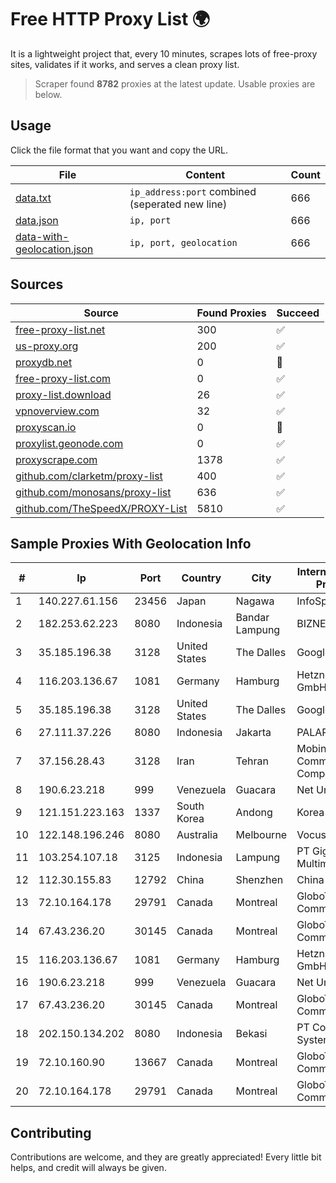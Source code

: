 
# Free HTTP Proxy List 🌍

It is a lightweight project that, every 10 minutes, scrapes lots of free-proxy sites, validates if it works, and serves a clean proxy list.


> Scraper found **8782** proxies at the latest update. Usable proxies are below.

## Usage

Click the file format that you want and copy the URL.


|File|Content|Count|
|----|-------|-----|
|[data.txt](https://raw.githubusercontent.com/themiralay/Proxy-List-World/master/data.txt)|`ip_address:port` combined (seperated new line)|666|
|[data.json](https://raw.githubusercontent.com/themiralay/Proxy-List-World/master/data.json)|`ip, port`|666|
|[data-with-geolocation.json](https://raw.githubusercontent.com/themiralay/Proxy-List-World/master/data-with-geolocation.json)|`ip, port, geolocation`|666|

## Sources

|Source|Found Proxies|Succeed|
|------|-------------|-------|
|[free-proxy-list.net](https://free-proxy-list.net)|300|✅|
|[us-proxy.org](https://www.us-proxy.org)|200|✅|
|[proxydb.net](http://proxydb.net)|0|🚫|
|[free-proxy-list.com](https://free-proxy-list.com/?page=&port=&type%5B%5D=http&type%5B%5D=https&up_time=0&search=Search)|0|✅|
|[proxy-list.download](https://www.proxy-list.download/HTTP)|26|✅|
|[vpnoverview.com](https://vpnoverview.com/privacy/anonymous-browsing/free-proxy-servers)|32|✅|
|[proxyscan.io](https://www.proxyscan.io)|0|🚫|
|[proxylist.geonode.com](https://proxylist.geonode.com/api/proxy-list?limit=300&page=1&sort_by=lastChecked&sort_type=desc&protocols=http,https)|0|✅|
|[proxyscrape.com](https://api.proxyscrape.com/v2/?request=displayproxies&protocol=http&timeout=10000&country=all&ssl=all&anonymity=all)|1378|✅|
|[github.com/clarketm/proxy-list](https://raw.githubusercontent.com/clarketm/proxy-list/master/proxy-list-raw.txt)|400|✅|
|[github.com/monosans/proxy-list](https://raw.githubusercontent.com/monosans/proxy-list/main/proxies/http.txt)|636|✅|
|[github.com/TheSpeedX/PROXY-List](https://raw.githubusercontent.com/TheSpeedX/PROXY-List/master/http.txt)|5810|✅|


## Sample Proxies With Geolocation Info

|#|Ip|Port|Country|City|Internet Service Provider|
|-|--|----|-------|----|-------------------------|
|1|140.227.61.156|23456|Japan|Nagawa|InfoSphere|
|2|182.253.62.223|8080|Indonesia|Bandar Lampung|BIZNET|
|3|35.185.196.38|3128|United States|The Dalles|Google LLC|
|4|116.203.136.67|1081|Germany|Hamburg|Hetzner Online GmbH|
|5|35.185.196.38|3128|United States|The Dalles|Google LLC|
|6|27.111.37.226|8080|Indonesia|Jakarta|PALAPA-INET|
|7|37.156.28.43|3128|Iran|Tehran|Mobin Net Communication Company|
|8|190.6.23.218|999|Venezuela|Guacara|Net Uno|
|9|121.151.223.163|1337|South Korea|Andong|Korea Telecom|
|10|122.148.196.246|8080|Australia|Melbourne|Vocus PTY LTD|
|11|103.254.107.18|3125|Indonesia|Lampung|PT Giga Patra Multimedia|
|12|112.30.155.83|12792|China|Shenzhen|China Mobile|
|13|72.10.164.178|29791|Canada|Montreal|GloboTech Communications|
|14|67.43.236.20|30145|Canada|Montreal|GloboTech Communications|
|15|116.203.136.67|1081|Germany|Hamburg|Hetzner Online GmbH|
|16|190.6.23.218|999|Venezuela|Guacara|Net Uno|
|17|67.43.236.20|30145|Canada|Montreal|GloboTech Communications|
|18|202.150.134.202|8080|Indonesia|Bekasi|PT Comtronics Systems|
|19|72.10.160.90|13667|Canada|Montreal|GloboTech Communications|
|20|72.10.164.178|29791|Canada|Montreal|GloboTech Communications|



## Contributing

Contributions are welcome, and they are greatly appreciated! Every
little bit helps, and credit will always be given.

